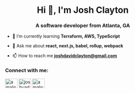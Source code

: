 <h1 align="center">Hi 👋, I'm Josh Clayton</h1>
<h3 align="center">A software developer from Atlanta, GA</h3>

- 🌱 I’m currently learning **Terraform, AWS, TypeScript**

- 💬 Ask me about **react, next.js, babel, rollup, webpack**

- 📫 How to reach me **joshdavidclayton@gmail.com**

<p align="left">
<h3 align="left">Connect with me:</h3>
<a href="https://twitter.com/amalgamet" target="blank"><img align="center" src="https://cdn.jsdelivr.net/npm/simple-icons@3.0.1/icons/twitter.svg" alt="amalgamet" height="30" width="40" /></a>
<a href="https://linkedin.com/in/joshuadavidclayton" target="blank"><img align="center" src="https://cdn.jsdelivr.net/npm/simple-icons@3.0.1/icons/linkedin.svg" alt="joshuadavidclayton" height="30" width="40" /></a>
<a href="https://instagram.com/amalgamet" target="blank"><img align="center" src="https://cdn.jsdelivr.net/npm/simple-icons@3.0.1/icons/instagram.svg" alt="amalgamet" height="30" width="40" /></a>
</p>
